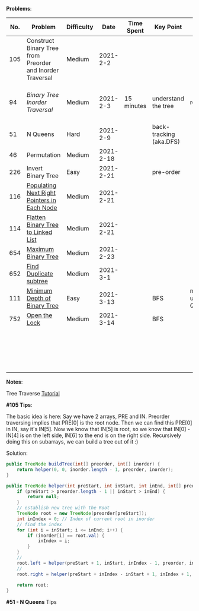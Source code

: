 **Problems**:

| No.  | Problem                                                      | Difficulty | Date      | Time Spent | Key   Point             | Diffcult Point             | Similar Problem | Note                                                      |
| ---- | ------------------------------------------------------------ | ---------- | --------- | ---------- | ----------------------- | -------------------------- | --------------- | --------------------------------------------------------- |
| 105  | Construct Binary Tree from Preorder and Inorder Traversal    | Medium     | 2021-2-2  |            |                         |                            |                 |                                                           |
| 94   | *Binary Tree Inorder Traversal*                              | Medium     | 2021-2-3  | 15 minutes | understand the tree     | recurssion                 |                 | it pretty easy after understand the tree concept          |
| 51   | N Queens                                                     | Hard       | 2021-2-9  |            | back-tracking (aka.DFS) |                            |                 |                                                           |
| 46   | Permutation                                                  | Medium     | 2021-2-18 |            |                         |                            |                 |                                                           |
| 226  | Invert Binary Tree                                           | Easy       | 2021-2-21 |            | pre-order               |                            |                 |                                                           |
| 116  | [Populating Next Right Pointers in Each Node](https://leetcode.com/problems/populating-next-right-pointers-in-each-node/) | Medium     | 2021-2-21 |            |                         |                            |                 |                                                           |
| 114  | [Flatten Binary Tree to Linked List](https://leetcode.com/problems/flatten-binary-tree-to-linked-list/) | Medium     | 2021-2-21 |            |                         |                            |                 | need revisit                                              |
| 654  | [Maximum Binary Tree](https://leetcode.com/problems/maximum-binary-tree/) | Medium     | 2021-2-23 |            |                         |                            |                 |                                                           |
| 652  | [Find Duplicate subtree](https://leetcode.com/problems/find-duplicate-subtrees/) | Medium     | 2021-3-1  |            |                         |                            |                 | [Note](https://mp.weixin.qq.com/s/LJbpo49qppIeRs-FbgjsSQ) |
| 111  | [Minimum Depth of Binary Tree](https://leetcode.com/problems/minimum-depth-of-binary-tree/) | Easy       | 2021-3-13 |            | BFS                     | make sure understand Queue |                 |                                                           |
| 752  | [Open the Lock](https://leetcode.com/problems/open-the-lock/) | Medium     | 2021-3-14 |            | BFS                     |                            |                 |                                                           |
|      |                                                              |            |           |            |                         |                            |                 |                                                           |
|      |                                                              |            |           |            |                         |                            |                 |                                                           |
|      |                                                              |            |           |            |                         |                            |                 |                                                           |
|      |                                                              |            |           |            |                         |                            |                 |                                                           |
|      |                                                              |            |           |            |                         |                            |                 |                                                           |
|      |                                                              |            |           |            |                         |                            |                 |                                                           |
|      |                                                              |            |           |            |                         |                            |                 |                                                           |
|      |                                                              |            |           |            |                         |                            |                 |                                                           |
|      |                                                              |            |           |            |                         |                            |                 |                                                           |
|      |                                                              |            |           |            |                         |                            |                 |                                                           |
|      |                                                              |            |           |            |                         |                            |                 |                                                           |
|      |                                                              |            |           |            |                         |                            |                 |                                                           |
|      |                                                              |            |           |            |                         |                            |                 |                                                           |
|      |                                                              |            |           |            |                         |                            |                 |                                                           |
|      |                                                              |            |           |            |                         |                            |                 |                                                           |
|      |                                                              |            |           |            |                         |                            |                 |                                                           |
|      |                                                              |            |           |            |                         |                            |                 |                                                           |
|      |                                                              |            |           |            |                         |                            |                 |                                                           |
|      |                                                              |            |           |            |                         |                            |                 |                                                           |
|      |                                                              |            |           |            |                         |                            |                 |                                                           |

**Notes**: 

Tree Traverse [Tutorial](https://www.geeksforgeeks.org/tree-traversals-inorder-preorder-and-postorder/)



**#105 Tips**:

The basic idea is here:
Say we have 2 arrays, PRE and IN.
Preorder traversing implies that PRE[0] is the root node.
Then we can find this PRE[0] in IN, say it's IN[5].
Now we know that IN[5] is root, so we know that IN[0] - IN[4] is on the left side, IN[6] to the end is on the right side.
Recursively doing this on subarrays, we can build a tree out of it :)

Solution:

```java
public TreeNode buildTree(int[] preorder, int[] inorder) {
    return helper(0, 0, inorder.length - 1, preorder, inorder);
}

public TreeNode helper(int preStart, int inStart, int inEnd, int[] preorder, int[] inorder) {
    if (preStart > preorder.length - 1 || inStart > inEnd) {
        return null;
    }
    // establish new tree with the Root 
    TreeNode root = new TreeNode(preorder[preStart]);
    int inIndex = 0; // Index of current root in inorder
  	// find the index
    for (int i = inStart; i <= inEnd; i++) {
        if (inorder[i] == root.val) {
            inIndex = i;
        }
    }
  	// 
    root.left = helper(preStart + 1, inStart, inIndex - 1, preorder, inorder);
  	// 
    root.right = helper(preStart + inIndex - inStart + 1, inIndex + 1, inEnd, preorder, inorder);
  
    return root;
}
```



**#51 - N Queens** Tips

